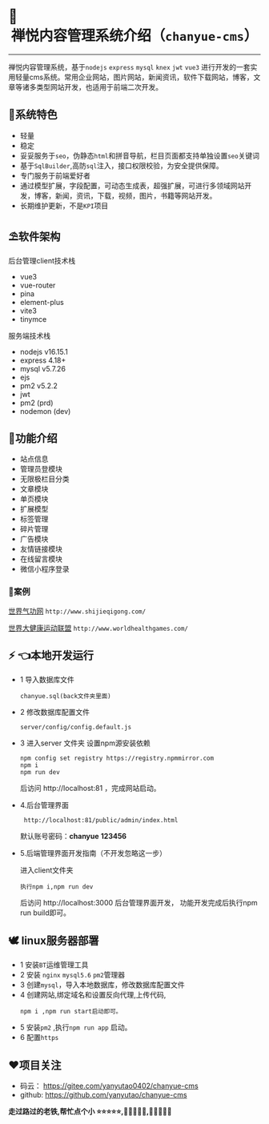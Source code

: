 # 💒<center>禅悦内容管理系统介绍（`chanyue-cms`）</center> 
------
 禅悦内容管理系统，基于`nodejs` `express` `mysql` `knex` `jwt` `vue3` 进行开发的一套实用轻量cms系统。常用企业网站，图片网站，新闻资讯，软件下载网站，博客，文章等诸多类型网站开发，也适用于前端二次开发。


## 🌈系统特色

* 轻量
* 稳定
* 妥妥服务于`seo`，伪静态`html`和拼音导航，栏目页面都支持单独设置`seo`关键词
* 基于`SqlBuilder`,高防`sql`注入，接口权限校验，为安全提供保障。
* 专门服务于前端爱好者
* 通过模型扩展，字段配置，可动态生成表，超强扩展，可进行多领域网站开发，博客，新闻，资讯，下载，视频，图片，书籍等网站开发。
* 长期维护更新，不是`KPI`项目


## ⛱️软件架构

后台管理client技术栈

* vue3 
* vue-router
* pina 
* element-plus 
* vite3
* tinymce

服务端技术栈

* nodejs v16.15.1
* express 4.18+
* mysql v5.7.26
* ejs
* pm2   v5.2.2
* jwt 
* pm2 (prd)
* nodemon (dev)
  
## 🚧功能介绍

* 站点信息
* 管理员登模块
* 无限极栏目分类
* 文章模块
* 单页模块
* 扩展模型
* 标签管理
* 碎片管理
* 广告模块
* 友情链接模块
* 在线留言模块
* 微信小程序登录

### 🍅️案例


[世界气功网](http://www.shijieqigong.com/) `http://www.shijieqigong.com/`

[世界大健康运动联盟](http://www.worldhealthgames.com/) `http://www.worldhealthgames.com/`



## ⚡ 👈本地开发运行

* 1 导入数据库文件 
    ```
    chanyue.sql(back文件夹里面)
    ```
* 2 修改数据库配置文件
    
    ```
    server/config/config.default.js
    ```
* 3 进入server 文件夹
    设置npm源安装依赖
    ```
    npm config set registry https://registry.npmmirror.com
    npm i 
    npm run dev 
    ```
    后访问 http://localhost:81 ，完成网站启动。

*  4.后台管理界面  
   ```
    http://localhost:81/public/admin/index.html 
    ```
   默认账号密码：**chanyue**  **123456**

* 5.后端管理界面开发指南（不开发忽略这一步）

    进入client文件夹
    ```
    执行npm i,npm run dev  
    ```
    后访问 http://localhost:3000 后台管理界面开发，
    功能开发完成后执行npm run build即可。
    


## 🕊 linux服务器部署

* 1 安装`BT`运维管理工具
* 2 安装 `nginx` `mysql5.6`  `pm2`管理器 
* 3 创建`mysql`，导入本地数据库，修改数据库配置文件
* 4 创建网站,绑定域名和设置反向代理,上传代码,
    ```
    npm i ,npm run start启动即可。
    ```
* 5 安装`pm2` ,执行`npm run app` 启动。
* 6 配置`https`


## ❤️项目关注     
* 码云：   https://gitee.com/yanyutao0402/chanyue-cms
* github: https://github.com/yanyutao/chanyue-cms

**走过路过的老铁,帮忙点个小 ⭐⭐⭐⭐⭐,🤝🤝🤝🤝🤝,🙏🙏🙏🙏🙏**